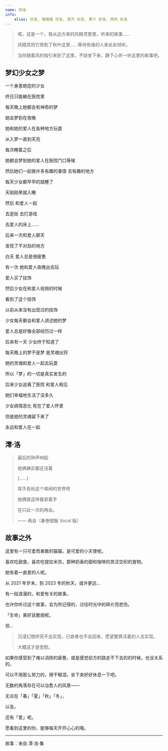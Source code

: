 ```yaml
---
name: 坊洛
info:
    alias: 坊洛, 喵喵喵 坊洛, 雪沢 坊洛, 果汁 坊洛, 烤肉 坊洛
---
```


> 喏，这是一个，我从远方来的风精灵那里，听来的故事……
>
> 风精灵将它带到了秋叶这里……等待有缘的人来此处倾听。
>
> 当你随着风的指引来到了这里，不妨坐下来，静下心听一听这里的故事吧。

## 梦幻少女之梦

一个身患绝症的少女

终日只能躺在医院里

每天晚上她都会有神奇的梦

她会梦到在夜晚

她和她的爱人在各种地方玩耍

从入梦一直到天亮

每次睡着之后

她都会梦到她的爱人在医院门口等候

然后她们一起做许多有趣的事情 去有趣的地方

每天少女都早早的就睡了

天刚刚黑就入睡

然后 和爱人一起

去逛街 去打游戏

去爱人的床上……

后来一次和爱人聊天

发现了不对劲的地方

白天 爱人总是很疲惫

有一次 她和爱人夜晚出去玩

爱人买了挂饰

然后少女在和爱人视频的时候

看到了这个挂饰

以前从来没有出现过的挂饰

少女每天都会和爱人讲述她的梦

爱人总是好像全部经历过一样

后来有一天 少女终于知道了

每天晚上的梦不是梦 是灵魂出窍

她的灵魂和爱人一起去玩耍

所以「梦」的一切是真实发生的

后来少女逃离了医院 和爱人相见

她们幸福地生活了没多久

少女病情恶化 死在了爱人怀里

但是她的灵魂留下来了

永远和爱人在一起

## 澪·洛

> 最后的钟声响起
>
> 她俩确实都还活着
>
> (……)
>
> 挥手告别这个喧闹的世界吧
>
> 她俩就这样握紧着手
>
> 在只此一次的再会。
>
> —— 再会（春巻御飯 Vocal 版）

## 故事之外

这里有一只可爱而勇敢的猫猫，是可爱的小天使呢。

喜欢吃甜食，喜欢吃提拉米苏，那种奶香的甜和咖啡的苦涩交织的食物。

她有着一直爱的人呢。

从 2021 年岁末，到 2023 年的秋天，或许更远...

有一段浪漫的，和爱有关的故事。

也许你听过这个故事，会为所记得的，过往时光中的碎片而悲伤。

「生命」美好且脆弱呢。

但...

> 沉浸幻想终究不会实现，已故者也不会回来，愿望要靠活着的人去实现。
>
> 大概这才是宽慰。

如果你感受到了难以消除的疲惫，或是感觉前方的路走不下去的的时候，也没关系的。

可以不用那么努力的，擦干眼泪，坐下来好好休息一下吧。

无数的角落存在可以治愈人的风景——

无论在「春」「夏」「秋」「冬」，

以及，

还有「爱」呢。

愿看到这里的你，能够每天开开心心的哦。

---

故事：来自 澪·洛·集
